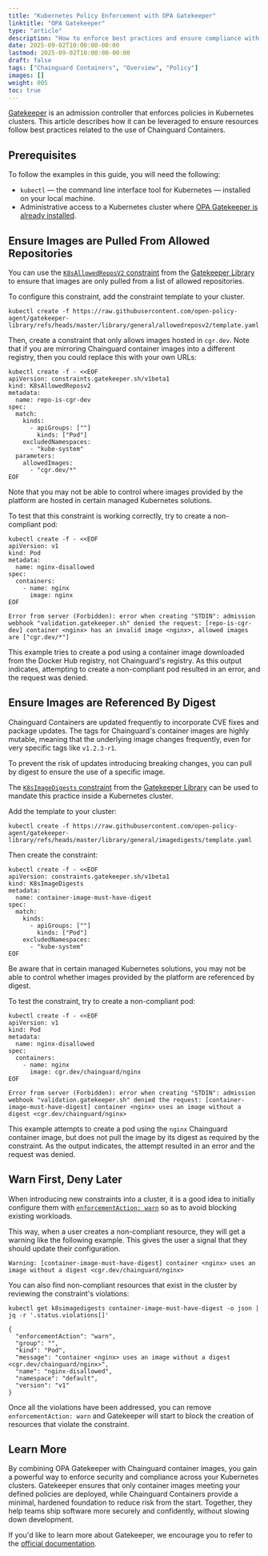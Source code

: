 ```yaml
---
title: "Kubernetes Policy Enforcement with OPA Gatekeeper"
linktitle: "OPA Gatekeeper"
type: "article"
description: "How to enforce best practices and ensure compliance with OPA Gatekeeper."
date: 2025-09-02T10:00:00-00:00
lastmod: 2025-09-02T10:00:00-00:00
draft: false
tags: ["Chainguard Containers", "Overview", "Policy"]
images: []
weight: 005
toc: true
---
```


[Gatekeeper](https://open-policy-agent.github.io/gatekeeper/website/) is an admission controller that enforces policies in Kubernetes clusters. This
article describes how it can be leveraged to ensure resources follow best practices related to the use of Chainguard Containers.


## Prerequisites

To follow the examples in this guide, you will need the following:
- `kubectl` — the command line interface tool for Kubernetes — installed on your local machine.
- Administrative access to a Kubernetes cluster where [OPA Gatekeeper is already installed](https://open-policy-agent.github.io/gatekeeper/website/docs/install).


## Ensure Images are Pulled From Allowed Repositories

You can use the [`K8sAllowedReposV2` constraint](https://github.com/open-policy-agent/gatekeeper-library/tree/master/library/general/allowedreposv2) from the [Gatekeeper Library](https://github.com/open-policy-agent/gatekeeper-library) to ensure that images are only pulled from a list of allowed repositories.

To configure this constraint, add the constraint template to your cluster.

```shell
kubectl create -f https://raw.githubusercontent.com/open-policy-agent/gatekeeper-library/refs/heads/master/library/general/allowedreposv2/template.yaml
```

Then, create a constraint that only allows images hosted in `cgr.dev`. Note that if you are mirroring Chainguard container images into a different registry, then you could replace this with your own URLs:

```shell
kubectl create -f - <<EOF
apiVersion: constraints.gatekeeper.sh/v1beta1
kind: K8sAllowedReposv2
metadata:
  name: repo-is-cgr-dev
spec:
  match:
    kinds:
      - apiGroups: [""]
        kinds: ["Pod"]
    excludedNamespaces:
      - "kube-system"
  parameters:
    allowedImages:
      - "cgr.dev/*"
EOF
```

Note that  you may not be able to control where images provided by the platform are hosted in certain managed Kubernetes solutions.

To test that this constraint is working correctly, try to create a non-compliant pod:

```shell
kubectl create -f - <<EOF
apiVersion: v1
kind: Pod
metadata:
  name: nginx-disallowed
spec:
  containers:
    - name: nginx
      image: nginx
EOF
```

```output
Error from server (Forbidden): error when creating "STDIN": admission webhook "validation.gatekeeper.sh" denied the request: [repo-is-cgr-dev] container <nginx> has an invalid image <nginx>, allowed images are ["cgr.dev/*"]
```

This example tries to create a pod using a container image downloaded from the Docker Hub registry, not Chainguard's registry. As this output indicates, attempting to create a non-compliant pod resulted in an error, and the request was denied.


## Ensure Images are Referenced By Digest

Chainguard Containers are updated frequently to incorporate CVE fixes and package updates. The tags for Chainguard's container images are highly mutable, meaning that the underlying image changes frequently, even for very specific tags like `v1.2.3-r1`.

To prevent the risk of updates introducing breaking changes, you can pull by digest to ensure the use of a specific image.

The [`K8sImageDigests` constraint](https://github.com/open-policy-agent/gatekeeper-library/tree/master/library/general/imagedigests) from the [Gatekeeper Library](https://github.com/open-policy-agent/gatekeeper-library) can be used to mandate this practice inside a Kubernetes cluster.

Add the template to your cluster:

```shell
kubectl create -f https://raw.githubusercontent.com/open-policy-agent/gatekeeper-library/refs/heads/master/library/general/imagedigests/template.yaml
```

Then create the constraint:

```shell
kubectl create -f - <<EOF
apiVersion: constraints.gatekeeper.sh/v1beta1
kind: K8sImageDigests
metadata:
  name: container-image-must-have-digest
spec:
  match:
    kinds:
      - apiGroups: [""]
        kinds: ["Pod"]
    excludedNamespaces:
      - "kube-system"
EOF
```

Be aware that in certain managed Kubernetes solutions, you may not be able to control whether images provided by the platform are referenced by digest.

To test the constraint, try to create a non-compliant pod:

```shell
kubectl create -f - <<EOF
apiVersion: v1
kind: Pod
metadata:
  name: nginx-disallowed
spec:
  containers:
    - name: nginx
      image: cgr.dev/chainguard/nginx
EOF
```

```output
Error from server (Forbidden): error when creating "STDIN": admission webhook "validation.gatekeeper.sh" denied the request: [container-image-must-have-digest] container <nginx> uses an image without a digest <cgr.dev/chainguard/nginx>
```

This example attempts to create a pod using the `nginx` Chainguard container image, but does not pull the image by its digest as required by the constraint. As the output indicates, the attempt resulted in an error and the request was denied.


## Warn First, Deny Later

When introducing new constraints into a cluster, it is a good idea to initially configure them with [`enforcementAction: warn`](https://open-policy-agent.github.io/gatekeeper/website/docs/violations/#warn-enforcement-action) so as to avoid blocking existing workloads.

This way, when a user creates a non-compliant resource, they will get a warning like the following example. This gives the user a signal that they should update their configuration.

```output
Warning: [container-image-must-have-digest] container <nginx> uses an image without a digest <cgr.dev/chainguard/nginx>
```

You can also find non-compliant resources that exist in the cluster by reviewing the constraint's violations:

```shell
kubectl get k8simagedigests container-image-must-have-digest -o json | jq -r '.status.violations[]'
```

```output
{
  "enforcementAction": "warn",
  "group": "",
  "kind": "Pod",
  "message": "container <nginx> uses an image without a digest <cgr.dev/chainguard/nginx>",
  "name": "nginx-disallowed",
  "namespace": "default",
  "version": "v1"
}
```

Once all the violations have been addressed, you can remove `enforcementAction: warn` and Gatekeeper will start to block the creation of resources that violate the constraint.


## Learn More

By combining OPA Gatekeeper with Chainguard container images, you gain a powerful way to enforce security and compliance across your Kubernetes clusters. Gatekeeper ensures that only container images meeting your defined policies are deployed, while Chainguard Containers provide a minimal, hardened foundation to reduce risk from the start. Together, they help teams ship software more securely and confidently, without slowing down development.

If you'd like to learn more about Gatekeeper, we encourage you to refer to the [official documentation](https://open-policy-agent.github.io/gatekeeper/website/docs/).
